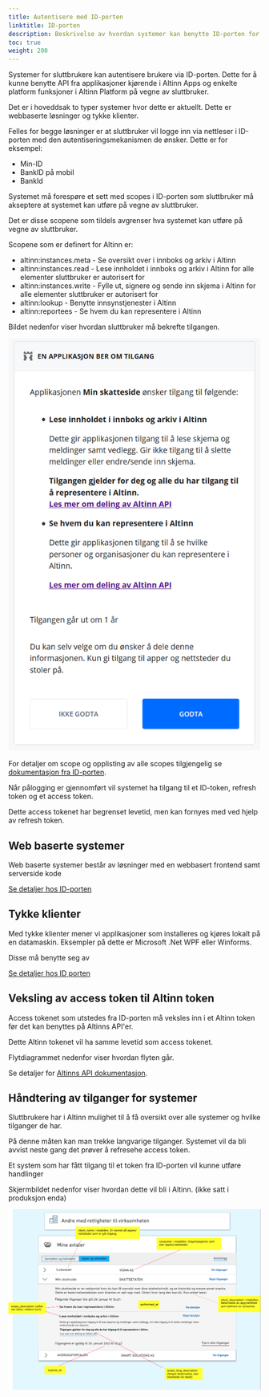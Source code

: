 ```yaml
---
title: Autentisere med ID-porten
linktitle: ID-porten
description: Beskrivelse av hvordan systemer kan benytte ID-porten for å få tilgang til APIer.
toc: true
weight: 200
---
```


Systemer for sluttbrukere kan autentisere brukere via ID-porten. Dette for å kunne benytte  API fra applikasjoner kjørende i Altinn Apps og enkelte
platform funksjoner i Altinn Platform på vegne av sluttbruker.

Det er i hoveddsak to typer systemer hvor dette er aktuellt. Dette er webbaserte løsninger og tykke klienter.

Felles for begge løsninger er at sluttbruker vil logge inn via nettleser i ID-porten med den autentiseringsmekanismen de ønsker. 
Dette er for eksempel:

* Min-ID
* BankID på mobil
* BankId

Systemet må forespøre et sett med scopes i ID-porten som sluttbruker må akseptere at systemet kan utføre på vegne av sluttbruker.

Det er disse scopene som tildels avgrenser hva systemet kan utføre på vegne av sluttbruker. 

Scopene som er definert for Altinn er:

* altinn:instances.meta - Se oversikt over i innboks og arkiv i Altinn
* altinn:instances.read - Lese innholdet i innboks og arkiv i Altinn for alle elementer sluttbruker er autorisert for
* altinn:instances.write - Fylle ut, signere og sende inn skjema i Altinn for alle elementer sluttbruker er autorisert for
* altinn:lookup - Benytte innsynstjenester i Altinn
* altinn:reportees - Se hvem du kan representere i Altinn

Bildet nedenfor viser hvordan sluttbruker må bekrefte tilgangen.

![Håndtere systemer](scopeidporten.png "Håndtere systemer")

For detaljer om scope og opplisting av alle scopes tilgjengelig se [dokumentasjon fra ID-porten](https://docs.digdir.no/oidc_protocol_scope.html).

Når pålogging er gjennomført vil systemet ha tilgang til et ID-token, refresh token og et access token.

Dette access tokenet har begrenset levetid, men kan fornyes med ved hjelp av refresh token.

## Web baserte systemer

Web baserte systemer består av løsninger med en webbasert frontend samt serverside kode

[Se detaljer hos ID-porten](https://docs.digdir.no/oidc_guide_idporten.html)


## Tykke klienter

Med tykke klienter mener vi applikasjoner som installeres og kjøres lokalt på en datamaskin. Eksempler på dette er Microsoft .Net WPF eller Winforms.

Disse må benytte seg av 

[Se detaljer hos ID porten](https://docs.digdir.no/oidc_auth_sbs.html)


## Veksling av access token til Altinn token

Access tokenet som utstedes fra ID-porten må veksles inn i et Altinn token før det kan benyttes på Altinns API'er.

Dette Altinn tokenet vil ha samme levetid som access tokenet. 

Flytdiagrammet nedenfor viser hvordan flyten går.


<object data="eus_login_process_updated.svg" type="image/svg+xml" style="width: 100%;"></object>

Se detaljer for [Altinns API dokumentasjon](https://docs.altinn.studio/teknologi/altinnstudio/altinn-api/platform-api/swagger/authentication/#/Authentication/get_exchange__tokenProvider_).

## Håndtering av tilganger for systemer

Sluttbrukere har i Altinn mulighet til å få oversikt over alle systemer og hvilke tilganger de har. 

På denne måten kan man trekke langvarige tilganger. Systemet vil da bli avvist neste gang det prøver å refresehe access token.

Et system som har fått tilgang til et token fra ID-porten vil kunne utføre handlinger 

Skjermbildet nedenfor viser hvordan dette vil bli i Altinn. (ikke satt i produksjon enda)

![Håndtere system tilganger](scopemanagement.png "Håndtere system tilganger")
